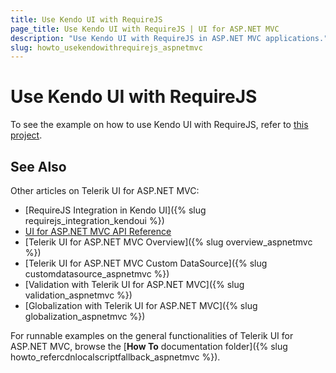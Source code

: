 ```yaml
---
title: Use Kendo UI with RequireJS
page_title: Use Kendo UI with RequireJS | UI for ASP.NET MVC
description: "Use Kendo UI with RequireJS in ASP.NET MVC applications."
slug: howto_usekendowithrequirejs_aspnetmvc
---
```


# Use Kendo UI with RequireJS

To see the example on how to use Kendo UI with RequireJS, refer to [this project](https://github.com/telerik/ui-for-aspnet-mvc-examples/tree/master/general/kendorequirejs).

## See Also

Other articles on Telerik UI for ASP.NET MVC:

* [RequireJS Integration in Kendo UI]({% slug requirejs_integration_kendoui %})
* [UI for ASP.NET MVC API Reference](/api/Kendo.Mvc/AggregateFunction)
* [Telerik UI for ASP.NET MVC Overview]({% slug overview_aspnetmvc %})
* [Telerik UI for ASP.NET MVC Custom DataSource]({% slug customdatasource_aspnetmvc %})
* [Validation with Telerik UI for ASP.NET MVC]({% slug validation_aspnetmvc %})
* [Globalization with Telerik UI for ASP.NET MVC]({% slug globalization_aspnetmvc %})

For runnable examples on the general functionalities of Telerik UI for ASP.NET MVC, browse the [**How To** documentation folder]({% slug howto_refercdnlocalscriptfallback_aspnetmvc %}).
